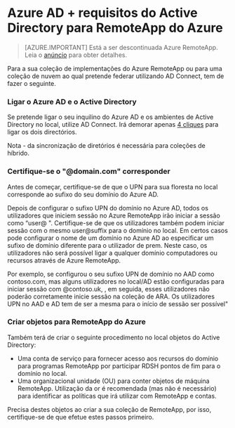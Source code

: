 
<properties 
    pageTitle="Azure AD + requisitos do Active Directory para RemoteApp do Azure | Microsoft Azure" 
    description="Saiba como configurar o Active Directory para trabalhar com RemoteApp do Azure." 
    services="remoteapp" 
    documentationCenter="" 
    authors="lizap" 
    manager="mbaldwin" />

<tags 
    ms.service="remoteapp" 
    ms.workload="compute" 
    ms.tgt_pltfrm="na" 
    ms.devlang="na" 
    ms.topic="article" 
    ms.date="08/15/2016" 
    ms.author="elizapo" />



# <a name="azure-ad--active-directory-requirements-for-azure-remoteapp"></a>Azure AD + requisitos do Active Directory para RemoteApp do Azure

> [AZURE.IMPORTANT]
> Está a ser descontinuada Azure RemoteApp. Leia o [anúncio](https://go.microsoft.com/fwlink/?linkid=821148) para obter detalhes.


Para a sua coleção de implementações do Azure RemoteApp ou para uma coleção de nuvem ao qual pretende federar utilizando AD Connect, tem de fazer o seguinte.

### <a name="connect-azure-ad-and-active-directory"></a>Ligar o Azure AD e o Active Directory

Se pretende ligar o seu inquilino do Azure AD e os ambientes de Active Directory no local, utilize AD Connect. Irá demorar apenas [4 cliques](https://blogs.technet.microsoft.com/enterprisemobility/2014/08/04/connecting-ad-and-azure-ad-only-4-clicks-with-azure-ad-connect/) para ligar os dois directórios.

Nota - da sincronização de diretórios é necessária para coleções de híbrido.

### <a name="make-sure-your-domaincom-match"></a>Certifique-se o "@domain.com" corresponder
Antes de começar, certifique-se de que o UPN para sua floresta no local corresponde ao sufixo do seu domínio do Azure AD. 

Depois de configurar o sufixo UPN do domínio no Azure AD, todos os utilizadores que iniciem sessão no Azure RemoteApp irão iniciar a sessão como “user@ <the suffix you set up>". Certifique-se de que os utilizadores também podem iniciar sessão com o mesmo user@suffix para o domínio no local. Em certos casos pode configurar o nome de um domínio no Azure AD ao especificar um sufixo de domínio diferente para o utilizador de prem. Neste caso, os utilizadores não será possível ligar a qualquer domínio computadores ou recursos através de Azure RemoteApp.

Por exemplo, se configurou o seu sufixo UPN de domínio no AAD como contoso.com, mas alguns utilizadores no local/AD estão configuradas para iniciar sessão com @contoso.uk, , em seguida, esses utilizadores não poderão corretamente inicie sessão na coleção de ARA. Os utilizadores UPN no AAD e AD tem de ser a mesma para o início de sessão ser possível"

### <a name="create-objects-for-azure-remoteapp"></a>Criar objetos para RemoteApp do Azure
Também terá de criar o seguinte procedimento no local objetos do Active Directory:

- Uma conta de serviço para fornecer acesso aos recursos do domínio para programas RemoteApp por participar RDSH pontos de fim para o domínio no local.
- Uma organizacional unidade (OU) para conter objetos de máquina RemoteApp. Utilização da or é recomendada (mas não é necessário) para identificar as políticas que irá utilizar com RemoteApp e contas.

Precisa destes objetos ao criar a sua coleção de RemoteApp, por isso, certifique-se de que efetue estes passos primeiro.